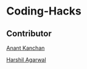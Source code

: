 # Coding-Hacks

## Contributor

[Anant Kanchan](https://github.com/anantcodes)

[Harshil Agarwal](https://github.com/Encode-pro)
